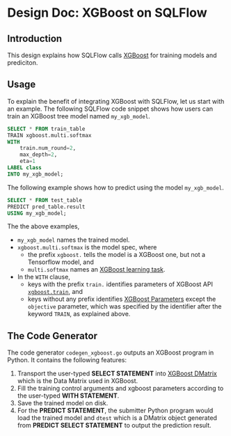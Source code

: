 # Design Doc: XGBoost on SQLFlow

## Introduction

This design explains how SQLFlow calls [XGBoost](https://xgboost.ai/) for training models and prediciton.

## Usage

To explain the benefit of integrating XGBoost with SQLFlow, let us start with an example.  The following SQLFlow code snippet shows how users can train an XGBoost tree model named `my_xgb_model`.

``` sql
SELECT * FROM train_table
TRAIN xgboost.multi.softmax
WITH
    train.num_round=2,
    max_depth=2,
    eta=1
LABEL class
INTO my_xgb_model;
```

The following example shows how to predict using the model `my_xgb_model`.

``` sql
SELECT * FROM test_table
PREDICT pred_table.result
USING my_xgb_model;
```

The the above examples,
- `my_xgb_model` names the trained model.
- `xgboost.multi.softmax` is the model spec, where
    - the prefix `xgboost.` tells the model is a XGBoost one, but not a Tensorflow model, and
    - `multi.softmax` names an [XGBoost learning task](https://xgboost.readthedocs.io/en/latest/parameter.html#learning-task-parameters).
- In the `WITH` clause, 
  - keys with the prefix `train.` identifies parameters of XGBoost API [`xgboost.train`](https://xgboost.readthedocs.io/en/latest/python/python_api.html#xgboost.train), and
  - keys without any prefix identifies [XGBoost Parameters](https://xgboost.readthedocs.io/en/latest/parameter.html) except the `objective` parameter, which was specified by the identifier after the keyword `TRAIN`, as explained above.

## The Code Generator

The code generator `codegen_xgboost.go` outputs an XGBoost program in Python. It contains the following features:
1. Transport the user-typed **SELECT STATEMENT** into [XGBoost DMatrix](https://xgboost.readthedocs.io/en/latest/python/python_api.html?highlight=dmatrix#xgboost.DMatrix) which is the Data Matrix used in XGBoost.
1. Fill the training control arguments and xgboost parameters according to the user-typed **WITH STATEMENT**.
1. Save the trained model on disk.
1. For the **PREDICT STATEMENT**, the submitter Python program would load the trained model and `dtest` which is a DMatrix object generated from **PREDICT SELECT STATEMENT** to output the prediction result.
